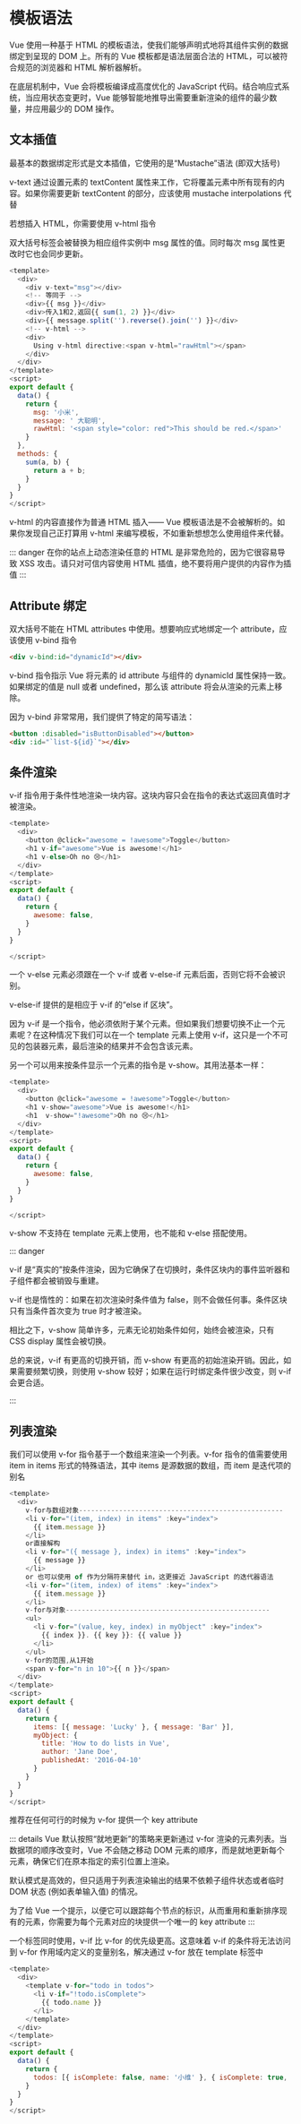 # 模板语法

Vue 使用一种基于 HTML 的模板语法，使我们能够声明式地将其组件实例的数据绑定到呈现的 DOM 上。所有的 Vue 模板都是语法层面合法的 HTML，可以被符合规范的浏览器和 HTML 解析器解析。

在底层机制中，Vue 会将模板编译成高度优化的 JavaScript 代码。结合响应式系统，当应用状态变更时，Vue 能够智能地推导出需要重新渲染的组件的最少数量，并应用最少的 DOM 操作。

## 文本插值

最基本的数据绑定形式是文本插值，它使用的是“Mustache”语法 (即双大括号)

v-text 通过设置元素的 textContent 属性来工作，它将覆盖元素中所有现有的内容。如果你需要更新 textContent 的部分，应该使用 mustache interpolations 代替

若想插入 HTML，你需要使用 v-html 指令

双大括号标签会被替换为相应组件实例中 msg 属性的值。同时每次 msg 属性更改时它也会同步更新。

```js
<template>
  <div>
    <div v-text="msg"></div>
    <!-- 等同于 -->
    <div>{{ msg }}</div>
    <div>传入1和2,返回{{ sum(1, 2) }}</div>
    <div>{{ message.split('').reverse().join('') }}</div>
    <!-- v-html -->
    <div>
      Using v-html directive:<span v-html="rawHtml"></span>
    </div>
  </div>
</template>
<script>
export default {
  data() {
    return {
      msg: '小米',
      message: ' 大聪明',
      rawHtml: '<span style="color: red">This should be red.</span>'
    }
  },
  methods: {
    sum(a, b) {
      return a + b;
    }
  }
}
</script>
```

v-html 的内容直接作为普通 HTML 插入—— Vue 模板语法是不会被解析的。如果你发现自己正打算用 v-html 来编写模板，不如重新想想怎么使用组件来代替。

::: danger
在你的站点上动态渲染任意的 HTML 是非常危险的，因为它很容易导致 XSS 攻击。请只对可信内容使用 HTML 插值，绝不要将用户提供的内容作为插值
:::

## Attribute 绑定

双大括号不能在 HTML attributes 中使用。想要响应式地绑定一个 attribute，应该使用 v-bind 指令

```html
<div v-bind:id="dynamicId"></div>
```

v-bind 指令指示 Vue 将元素的 id attribute 与组件的 dynamicId 属性保持一致。如果绑定的值是 null 或者 undefined，那么该 attribute 将会从渲染的元素上移除。

因为 v-bind 非常常用，我们提供了特定的简写语法：

```html
<button :disabled="isButtonDisabled"></button>
<div :id="`list-${id}`"></div>
```

## 条件渲染

v-if 指令用于条件性地渲染一块内容。这块内容只会在指令的表达式返回真值时才被渲染。

```js
<template>
  <div>
    <button @click="awesome = !awesome">Toggle</button>
    <h1 v-if="awesome">Vue is awesome!</h1>
    <h1 v-else>Oh no 😢</h1>
  </div>
</template>
<script>
export default {
  data() {
    return {
      awesome: false,
    }
  }
}

</script>
```

一个 v-else 元素必须跟在一个 v-if 或者 v-else-if 元素后面，否则它将不会被识别。

v-else-if 提供的是相应于 v-if 的“else if 区块”。

因为 v-if 是一个指令，他必须依附于某个元素。但如果我们想要切换不止一个元素呢？在这种情况下我们可以在一个 template 元素上使用 v-if，这只是一个不可见的包装器元素，最后渲染的结果并不会包含该元素。

另一个可以用来按条件显示一个元素的指令是 v-show。其用法基本一样：

```js
<template>
  <div>
    <button @click="awesome = !awesome">Toggle</button>
    <h1 v-show="awesome">Vue is awesome!</h1>
    <h1  v-show="!awesome">Oh no 😢</h1>
  </div>
</template>
<script>
export default {
  data() {
    return {
      awesome: false,
    }
  }
}

</script>
```

v-show 不支持在 template 元素上使用，也不能和 v-else 搭配使用。

::: danger

v-if 是“真实的”按条件渲染，因为它确保了在切换时，条件区块内的事件监听器和子组件都会被销毁与重建。

v-if 也是惰性的：如果在初次渲染时条件值为 false，则不会做任何事。条件区块只有当条件首次变为 true 时才被渲染。

相比之下，v-show 简单许多，元素无论初始条件如何，始终会被渲染，只有 CSS display 属性会被切换。

总的来说，v-if 有更高的切换开销，而 v-show 有更高的初始渲染开销。因此，如果需要频繁切换，则使用 v-show 较好；如果在运行时绑定条件很少改变，则 v-if 会更合适。

:::

## 列表渲染

我们可以使用 v-for 指令基于一个数组来渲染一个列表。v-for 指令的值需要使用 item in items 形式的特殊语法，其中 items 是源数据的数组，而 item 是迭代项的别名

```js
<template>
  <div>
    v-for与数组对象---------------------------------------------------
    <li v-for="(item, index) in items" :key="index">
      {{ item.message }}
    </li>
    or直接解构
    <li v-for="({ message }, index) in items" :key="index">
      {{ message }}
    </li>
    or 也可以使用 of 作为分隔符来替代 in，这更接近 JavaScript 的迭代器语法
    <li v-for="(item, index) of items" :key="index">
      {{ item.message }}
    </li>
    v-for与对象---------------------------------------------------
    <ul>
      <li v-for="(value, key, index) in myObject" :key="index">
        {{ index }}. {{ key }}: {{ value }}
      </li>
    </ul>
    v-for的范围,从1开始
    <span v-for="n in 10">{{ n }}</span>
  </div>
</template>
<script>
export default {
  data() {
    return {
      items: [{ message: 'Lucky' }, { message: 'Bar' }],
      myObject: {
        title: 'How to do lists in Vue',
        author: 'Jane Doe',
        publishedAt: '2016-04-10'
      }
    }
  }
}
</script>
```

推荐在任何可行的时候为 v-for 提供一个 key attribute

::: details
Vue 默认按照“就地更新”的策略来更新通过 v-for 渲染的元素列表。当数据项的顺序改变时，Vue 不会随之移动 DOM 元素的顺序，而是就地更新每个元素，确保它们在原本指定的索引位置上渲染。

默认模式是高效的，但只适用于列表渲染输出的结果不依赖子组件状态或者临时 DOM 状态 (例如表单输入值) 的情况。

为了给 Vue 一个提示，以便它可以跟踪每个节点的标识，从而重用和重新排序现有的元素，你需要为每个元素对应的块提供一个唯一的 key attribute
:::

一个标签同时使用，v-if 比 v-for 的优先级更高。这意味着 v-if 的条件将无法访问到 v-for 作用域内定义的变量别名，解决通过 v-for 放在 template 标签中

```js
<template>
  <div>
    <template v-for="todo in todos">
      <li v-if="!todo.isComplete">
        {{ todo.name }}
      </li>
    </template>
  </div>
</template>
<script>
export default {
  data() {
    return {
      todos: [{ isComplete: false, name: '小维' }, { isComplete: true, name: '小窝' }, { isComplete: false, name: '小米' }]
    }
  }
}
</script>

```
